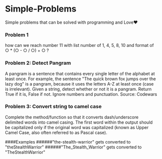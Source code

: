 # Simple-Problems
Simple problems that can be solved with programming and Love♥

### Problem 1
how can we reach number 11 with list number of 1, 4, 5, 8, 10 and format of ○ * (○ - ○ / ○) + ○ ?

### Problem 2: Detect Pangram
A pangram is a sentence that contains every single letter of the alphabet at least once. For example, the sentence "The quick brown fox jumps over the lazy dog" is a pangram, because it uses the letters A-Z at least once (case is irrelevant).
Given a string, detect whether or not it is a pangram. Return True if it is, False if not. Ignore numbers and punctuation.
Source: Codewars

### Problem 3: Convert string to camel case
Complete the method/function so that it converts dash/underscore delimited words into camel casing. The first word within the output should be capitalized only if the original word was capitalized (known as Upper Camel Case, also often referred to as Pascal case).

####Examples
######"the-stealth-warrior" gets converted to "theStealthWarrior"
######"The_Stealth_Warrior" gets converted to "TheStealthWarrior"
